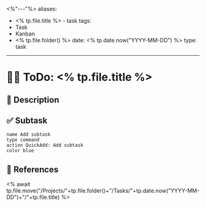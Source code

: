 <%"---"%>
aliases:
  - <% tp.file.title %> - task
tags:
  - Task
  - Kanban
  - <% tp.file.folder() %>
date: <% tp.date.now("YYYY-MM-DD") %>
type: task
---


# 👷‍♂️ ToDo: <% tp.file.title %>


## 👅 Description


## ✅ Subtask

```button
name Add subtask
type command
action QuickAdd: Add subtask
color blue
```



## 📝 References



<% await tp.file.move("/Projects/"+tp.file.folder()+"/Tasks/"+tp.date.now("YYYY-MM-DD")+"/"+tp.file.title) %>

